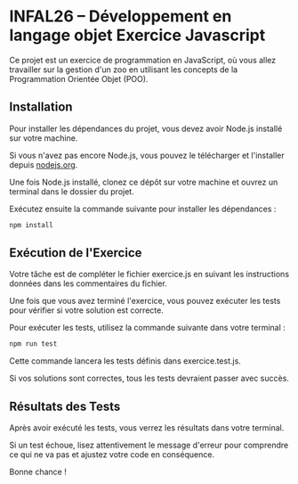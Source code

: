 # INFAL26 – Développement en langage objet Exercice Javascript

Ce projet est un exercice de programmation en JavaScript, où vous allez travailler sur la gestion d'un zoo en utilisant les concepts de la Programmation Orientée Objet (POO).

## Installation

Pour installer les dépendances du projet, vous devez avoir Node.js installé sur votre machine.

Si vous n'avez pas encore Node.js, vous pouvez le télécharger et l'installer depuis [nodejs.org](https://nodejs.org/).

Une fois Node.js installé, clonez ce dépôt sur votre machine et ouvrez un terminal dans le dossier du projet.

Exécutez ensuite la commande suivante pour installer les dépendances :

```bash
npm install
```

## Exécution de l'Exercice

Votre tâche est de compléter le fichier exercice.js en suivant les instructions données dans les commentaires du fichier.

Une fois que vous avez terminé l'exercice, vous pouvez exécuter les tests pour vérifier si votre solution est correcte.

Pour exécuter les tests, utilisez la commande suivante dans votre terminal :

```bash
npm run test
```

Cette commande lancera les tests définis dans exercice.test.js.

Si vos solutions sont correctes, tous les tests devraient passer avec succès.

## Résultats des Tests

Après avoir exécuté les tests, vous verrez les résultats dans votre terminal.

Si un test échoue, lisez attentivement le message d'erreur pour comprendre ce qui ne va pas et ajustez votre code en conséquence.

Bonne chance !
